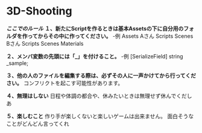 # 3D-Shooting
***ここでのルール***
**１、新たにScriptを作るときは基本Assetsの下に自分用のフォルダを作ってからその中に作ってください。**
-例
Assets
  Aさん
     Scripts
     Scenes
  Bさん
     Scripts
     Scenes
     Materials
     
**２、メンバ変数の先頭には「_」を付けること。**
-例
[SerializeField] string _sample;

**３、他の人のファイルを編集する際は、必ずその人に一声かけてから行ってください。**
コンフリクトを起こす可能性があります。

**４、無理はしない**
日程や体調の都合や、休みたいときは無理せず休んでくだしあ

**５、楽しむこと**
作り手が楽しくないと楽しいゲームは出来ません。
面白そうなことがどんどん言ってくれ
